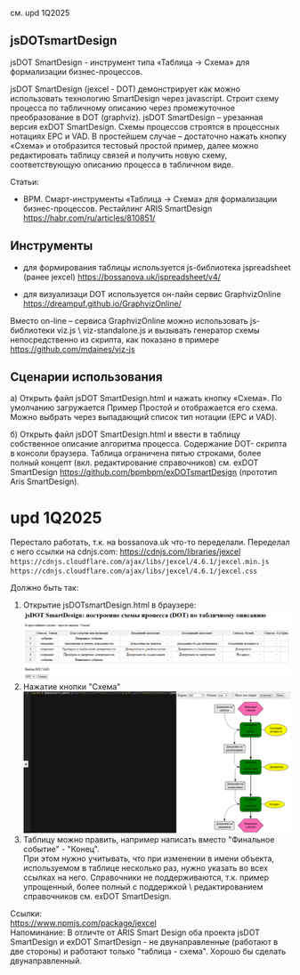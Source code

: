 см. upd 1Q2025
## jsDOTsmartDesign
jsDOT SmartDesign - инструмент типа «Таблица -> Схема» для формализации бизнес-процессов. 

jsDOT SmartDesign (jexcel - DOT) демонстрирует как можно использовать технологию SmartDesign через javascript. Строит схему процесса по табличному описанию через промежуточное преобразование в DOT (graphviz). 
jsDOT SmartDesign – урезанная версия exDOT SmartDesign. 
Схемы процессов строятся в процессных нотациях EPC и VAD. В простейшем случае – достаточно нажать кнопку «Схема» и отобразится тестовый простой пример, далее можно редактировать таблицу связей и получить новую схему, соответствующую описанию процесса в табличном виде.

Статьи:
- ВРМ. Смарт-инструменты «Таблица -> Схема» для формализации бизнес-процессов. Рестайлинг ARIS SmartDesign
https://habr.com/ru/articles/810851/
## Инструменты
- для формирования таблицы используется js-библиотека jspreadsheet (ранее jexcel)
https://bossanova.uk/jspreadsheet/v4/

- для визуализаци DOT используется он-лайн сервис GraphvizOnline https://dreampuf.github.io/GraphvizOnline/

Вместо on-line – сервиса GraphvizOnline можно использовать js-библиотеки viz.js \ viz-standalone.js и вызывать генератор схемы непосредственно из скрипта, как показано в примере
https://github.com/mdaines/viz-js
## Сценарии использования
а) Открыть файл jsDOT SmartDesign.html и нажать кнопку «Схема». По умолчанию загружается Пример Простой и отображается его схема. Можно выбрать через выпадающий список тип нотации (ЕРС и VAD).

б) Открыть файл jsDOT SmartDesign.html и ввести в таблицу собственное описание алгоритма процесса. 
Содержание DOT- скрипта в консоли браузера. Таблица ограничена пятью строками, более полный концепт (вкл. редактирование справочников) см. exDOT SmartDesign https://github.com/bpmbpm/exDOTsmartDesign (прототип Aris SmartDesign). 

# upd 1Q2025
Перестало работать, т.к. на bossanova.uk что-то переделали. Переделал с него ссылки на cdnjs.com: https://cdnjs.com/libraries/jexcel  
`https://cdnjs.cloudflare.com/ajax/libs/jexcel/4.6.1/jexcel.min.js` \
`https://cdnjs.cloudflare.com/ajax/libs/jexcel/4.6.1/jexcel.css`

Должно быть так:
1. Открытие jsDOTsmartDesign.html в браузере:
![стартовый экран](jsDOT_1.png)    
2. Нажатие кнопки "Схема"
![отображение схемы](jsDOT_2.png)  
3. Таблицу можно править, например написать вместо "Финальное событие" - "Конец".  
При этом нужно учитывать, что при изменении в имени объекта, используемом в таблице несколько раз, нужно указать во всех ссылках на него. Справочники не поддерживаются, т.к. пример упрощенный, более полный с поддержкой \ редактированием справочников см. exDOT SmartDesign.

Ссылки:  
https://www.npmjs.com/package/jexcel  
Напоминание: В отличте от ARIS Smart Design оба проекта jsDOT SmartDesign и exDOT SmartDesign - не двунаправленные (работают в две стороны) и работают только "таблица - схема". Хорошо бы сделать двунаправленный. 
